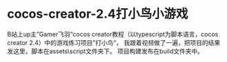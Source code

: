 # cocos-creator-2.4打小鸟小游戏
B站上up主”Gamer飞羽“cocos creator教程（以typescript为脚本语言，cocos creator 2.4）中的游戏练习项目”打小鸟“，
我跟着视频做了一遍，把项目的结果发这里，脚本在assets\script文件夹下。
项目构建发布在build文件夹中。
